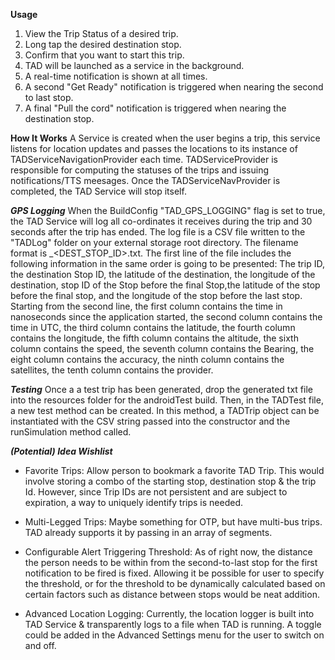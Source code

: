 **Usage**

1. View the Trip Status of a desired trip.
2. Long tap the desired destination stop.
3. Confirm that you want to start this trip.
4. TAD will be launched as a service in the background.
5. A real-time notification is shown at all times.
6. A second "Get Ready" notification is triggered when nearing the second
to last stop.
7. A final "Pull the cord" notification is triggered when nearing the
destination stop.

**How It Works**
A Service is created when the user begins a trip, this service listens
for location updates and passes the locations to its instance of 
TADServiceNavigationProvider each time. TADServiceProvider is responsible
for computing the statuses of the trips and issuing notifications/TTS
meesages. Once the TADServiceNavProvider is completed, the TAD Service
will stop itself.

***GPS Logging***
When the BuildConfig "TAD_GPS_LOGGING" flag is set to true, the TAD 
Service will log all co-ordinates it receives during the trip and 30
seconds after the trip has ended. The log file is a CSV file written to
the "TADLog" folder on your external storage root directory. The filename
format is <TRIPID>_<DEST_STOP_ID>.txt. The first line of the file includes
the following information in the same order is going to be presented: The 
trip ID, the destination Stop ID, the latitude of the destination, the longitude
of the destination, stop ID of the Stop before the final Stop,the latitude of the
stop before the final stop, and the longitude of the stop before the last stop.
Starting from the second line, the first column contains the time in nanoseconds
since the application started, the second column contains the time in UTC, the 
third column contains the latitude, the fourth column contains the longitude,
the fifth column contains the altitude, the sixth column contains the speed,
the seventh column contains the Bearing, the eight column contains the accuracy,
the ninth column contains the satellites, the tenth column contains the provider.
                                  

***Testing***
Once a a test trip has been generated, drop the generated txt file into
the resources folder for the androidTest build. Then, in the TADTest
file, a new test method can be created. In this method, a TADTrip object
can be instantiated with the CSV string passed into the constructor and
the runSimulation method called.

***(Potential) Idea Wishlist***
- Favorite Trips: Allow person to bookmark a favorite TAD Trip. This 
would involve storing a combo of the starting stop, destination stop &
the trip Id. However, since Trip IDs are not persistent and are subject
to expiration, a way to uniquely identify trips is needed.

- Multi-Legged Trips: Maybe something for OTP, but have multi-bus
trips. TAD already supports it by passing in an array of segments.

- Configurable Alert Triggering Threshold: As of right now, the distance 
the person needs to be within from the second-to-last stop for the first 
notification to be fired is fixed. Allowing it be possible for user to
specify the threshold, or for the threshold to be dynamically calculated
based on certain factors such as distance between stops would be neat 
addition.

- Advanced Location Logging: Currently, the location logger is built into
TAD Service & transparently logs to a file when TAD is running. A toggle 
could be added in the Advanced Settings menu for the user to switch on and
off.